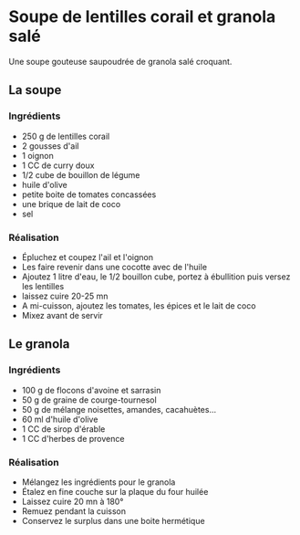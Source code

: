 # Soupe de lentilles corail et granola salé

Une soupe gouteuse saupoudrée de granola salé croquant.

## La soupe

### Ingrédients

- 250 g de lentilles corail
- 2 gousses d'ail
- 1 oignon
- 1 CC de curry doux
- 1/2 cube de bouillon de légume
- huile d'olive
- petite boite de tomates concassées
- une brique de lait de coco
- sel

### Réalisation

- Épluchez et coupez l'ail et l'oignon
- Les faire revenir dans une cocotte avec de l'huile
- Ajoutez 1 litre d'eau, le 1/2 bouillon cube, portez à ébullition puis versez les lentilles
- laissez cuire 20-25 mn
- A mi-cuisson, ajoutez les tomates, les épices et le lait de coco
- Mixez avant de servir

## Le granola

### Ingrédients

- 100 g de flocons d'avoine et sarrasin
- 50 g de graine de courge-tournesol
- 50 g de mélange noisettes, amandes, cacahuètes...
- 60 ml d'huile d'olive
- 1 CC de sirop d'érable
- 1 CC d'herbes de provence

### Réalisation

- Mélangez les ingrédients pour le granola
- Étalez en fine couche sur la plaque du four huilée
- Laissez cuire 20 mn à 180°
- Remuez pendant la cuisson
- Conservez le surplus dans une boite hermétique
